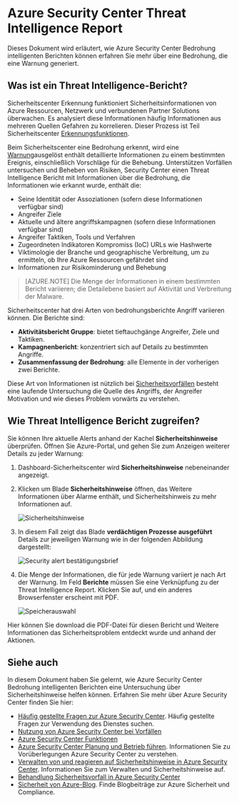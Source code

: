 <properties
   pageTitle="Azure Security Center Threat Intelligence Report | Microsoft Azure"
   description="Dieses Dokument hilft Ihnen Azure Security Center Bedrohung intelligenten Berichten eine Untersuchung mit Informationen über eine Warnung."
   services="security-center"
   documentationCenter="na"
   authors="YuriDio"
   manager="swadhwa"
   editor=""/>

<tags
   ms.service="security-center"
   ms.devlang="na"
   ms.topic="hero-article"
   ms.tgt_pltfrm="na"
   ms.workload="na"
   ms.date="10/17/2016"
   ms.author="yurid"/>

# <a name="azure-security-center-threat-intelligence-report"></a>Azure Security Center Threat Intelligence Report
Dieses Dokument wird erläutert, wie Azure Security Center Bedrohung intelligenten Berichten können erfahren Sie mehr über eine Bedrohung, die eine Warnung generiert.

## <a name="what-is-a-threat-intelligence-report"></a>Was ist ein Threat Intelligence-Bericht?
Sicherheitscenter Erkennung funktioniert Sicherheitsinformationen von Azure Ressourcen, Netzwerk und verbundenen Partner Solutions überwachen. Es analysiert diese Informationen häufig Informationen aus mehreren Quellen Gefahren zu korrelieren. Dieser Prozess ist Teil Sicherheitscenter [Erkennungsfunktionen](security-center-detection-capabilities.md). 

Beim Sicherheitscenter eine Bedrohung erkennt, wird eine [Warnung](security-center-managing-and-responding-alerts.md)ausgelöst enthält detaillierte Informationen zu einem bestimmten Ereignis, einschließlich Vorschläge für die Behebung. Unterstützen Vorfällen untersuchen und Beheben von Risiken, Security Center einen Threat Intelligence Bericht mit Informationen über die Bedrohung, die Informationen wie erkannt wurde, enthält die: 

- Seine Identität oder Assoziationen (sofern diese Informationen verfügbar sind)
- Angreifer Ziele
- Aktuelle und ältere angriffskampagnen (sofern diese Informationen verfügbar sind)
- Angreifer Taktiken, Tools und Verfahren
- Zugeordneten Indikatoren Kompromiss (IoC) URLs wie Hashwerte
- Viktimologie der Branche und geographische Verbreitung, um zu ermitteln, ob Ihre Azure Ressourcen gefährdet sind
- Informationen zur Risikominderung und Behebung

>[AZURE.NOTE] Die Menge der Informationen in einem bestimmten Bericht variieren; die Detailebene basiert auf Aktivität und Verbreitung der Malware.

Sicherheitscenter hat drei Arten von bedrohungsberichte Angriff variieren können. Die Berichte sind:

- **Aktivitätsbericht Gruppe**: bietet tieftauchgänge Angreifer, Ziele und Taktiken.
- **Kampagnenbericht**: konzentriert sich auf Details zu bestimmten Angriffe. 
- **Zusammenfassung der Bedrohung**: alle Elemente in der vorherigen zwei Berichte.

Diese Art von Informationen ist nützlich bei [Sicherheitsvorfällen](security-center-incident-response.md) besteht eine laufende Untersuchung die Quelle des Angriffs, der Angreifer Motivation und wie dieses Problem vorwärts zu verstehen. 

## <a name="how-to-access-the-threat-intelligence-report"></a>Wie Threat Intelligence Bericht zugreifen?

Sie können Ihre aktuelle Alerts anhand der Kachel **Sicherheitshinweise** überprüfen. Öffnen Sie Azure-Portal, und gehen Sie zum Anzeigen weiterer Details zu jeder Warnung:

1. Dashboard-Sicherheitscenter wird **Sicherheitshinweise** nebeneinander angezeigt.

2. Klicken um Blade **Sicherheitshinweise** öffnen, das Weitere Informationen über Alarme enthält, und Sicherheitshinweis zu mehr Informationen auf.

    ![Sicherheitshinweise](./media/security-center-threat-report/security-center-threat-report-fig1.png)

3. In diesem Fall zeigt das Blade **verdächtigen Prozesse ausgeführt** Details zur jeweiligen Warnung wie in der folgenden Abbildung dargestellt:

    ![Security alert bestätigungsbrief](./media/security-center-threat-report/security-center-threat-report-fig2.png)

4.  Die Menge der Informationen, die für jede Warnung variiert je nach Art der Warnung. Im Feld **Berichte** müssen Sie eine Verknüpfung zu der Threat Intelligence Report. Klicken Sie auf, und ein anderes Browserfenster erscheint mit PDF.

    ![Speicherauswahl](./media/security-center-threat-report/security-center-threat-report-fig3.png)

Hier können Sie download die PDF-Datei für diesen Bericht und Weitere Informationen das Sicherheitsproblem entdeckt wurde und anhand der Aktionen.

## <a name="see-also"></a>Siehe auch

In diesem Dokument haben Sie gelernt, wie Azure Security Center Bedrohung intelligenten Berichten eine Untersuchung über Sicherheitshinweise helfen können. Erfahren Sie mehr über Azure Security Center finden Sie hier:

- [Häufig gestellte Fragen zur Azure Security Center](security-center-faq.md). Häufig gestellte Fragen zur Verwendung des Dienstes suchen.
- [Nutzung von Azure Security Center bei Vorfällen](security-center-incident-response.md)
- [Azure Security Center Funktionen](security-center-detection-capabilities.md)
- [Azure Security Center Planung und Betrieb führen](security-center-planning-and-operations-guide.md). Informationen Sie zu Vorüberlegungen Azure Security Center zu verstehen.
- [Verwalten von und reagieren auf Sicherheitshinweise in Azure Security Center](security-center-managing-and-responding-alerts.md). Informationen Sie zum Verwalten und Sicherheitshinweise auf.
- [Behandlung Sicherheitsvorfall in Azure Security Center](security-center-incident.md)
- [Sicherheit von Azure-Blog](http://blogs.msdn.com/b/azuresecurity/). Finde Blogbeiträge zur Azure Sicherheit und Compliance.
